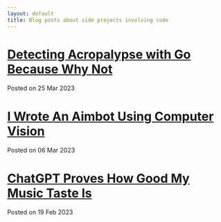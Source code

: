 ```yaml
---
layout: default
title: Blog posts about side projects involving code
---
```

# [Detecting Acropalypse with Go Because Why Not](https://notaswe.github.io/notablog/2023/03/06/Detecting-Acropalypse-with-Go-Because-Why-Not.html)

Posted on 25 Mar 2023

# [I Wrote An Aimbot Using Computer Vision](https://notaswe.github.io/notablog/2023/03/06/I-Wrote-An-Aimbot-Using-Computer-Vision.html)

Posted on 06 Mar 2023

# [ChatGPT Proves How Good My Music Taste Is](https://notaswe.github.io/notablog/2023/02/19/ChatGPT-Proves-How-Good-My-Music-Taste-Is.html)

Posted on 19 Feb 2023